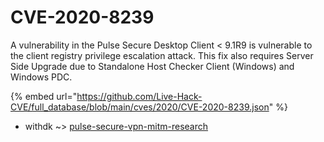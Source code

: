 # CVE-2020-8239

A vulnerability in the Pulse Secure Desktop Client < 9.1R9 is vulnerable to the client registry privilege escalation attack. This fix also requires Server Side Upgrade due to Standalone Host Checker Client (Windows) and Windows PDC.

{% embed url="https://github.com/Live-Hack-CVE/full_database/blob/main/cves/2020/CVE-2020-8239.json" %}


* withdk ~> [pulse-secure-vpn-mitm-research](https://zeste.alice-snow.ru/2020/database/cve-2020-8239/pulse-secure-vpn-mitm-research-withdk)
